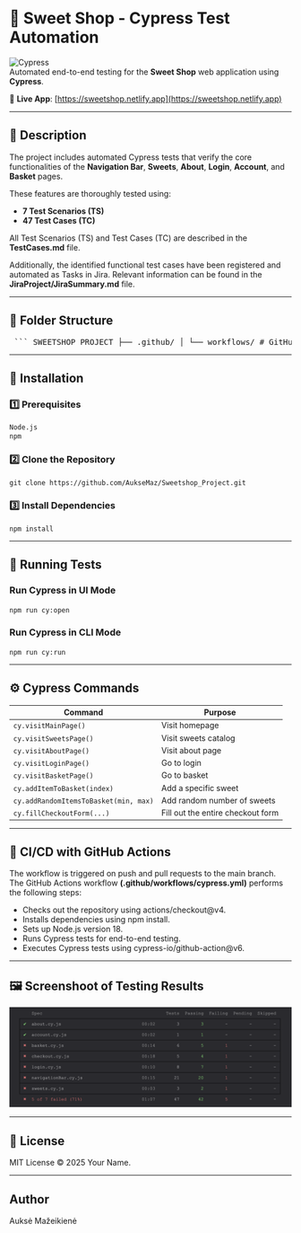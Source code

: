 # 🍬 Sweet Shop - Cypress Test Automation


![Cypress](https://img.shields.io/badge/Cypress-Testing-green?logo=cypress)  
Automated end-to-end testing for the **Sweet Shop** web application using **Cypress**.

🛒 **Live App**: [https://sweetshop.netlify.app](https://sweetshop.netlify.app)

---

## 📝 Description

The project includes automated Cypress tests that verify the core functionalities of the **Navigation Bar**, **Sweets**, **About**, **Login**, **Account**, and **Basket** pages.

These features are thoroughly tested using:
- **7 Test Scenarios (TS)**
- **47 Test Cases (TC)**

All Test Scenarios (TS) and Test Cases (TC) are described in the **TestCases.md** file.  

Additionally, the identified functional test cases have been registered and automated as Tasks in Jira. Relevant information can be found in the **JiraProject/JiraSummary.md** file.

---
## 🔁 Folder Structure

<pre> ``` SWEETSHOP_PROJECT ├── .github/ │ └── workflows/ # GitHub Actions workflow for CI ├── cypress/ │ ├── e2e/ # End-to-end test specs │ │ ├── about.cy.js │ │ ├── account.cy.js │ │ ├── basket.cy.js │ │ ├── checkout.cy.js │ │ ├── login.cy.js │ │ ├── navigationBar.cy.js │ │ └── sweets.cy.js │ ├── fixtures/ # Test data (example.json) │ ├── reports/ # Test reports │ ├── screenshots/ # Failure screenshots │ ├── support/ # Custom Cypress commands │ │ └── commands.js │ └── e2e.js # Cypress setup ├── JiraProject/ # Jira-related documentation ├── node_modules/ # Dependencies ├── .gitignore # Git ignore file ├── cypress.config.js # Cypress configuration ├── package.json # Dependencies & scripts ├── package-lock.json # Dependency lockfile └── TestCases.md # Test cases documentation ``` </pre>

---
## 🔧 Installation

### 1️⃣ Prerequisites
```
Node.js  
npm 
```

### 2️⃣ Clone the Repository

```
git clone https://github.com/AukseMaz/Sweetshop_Project.git
```
### 3️⃣ Install Dependencies
```
npm install
```
---

## 🧪 Running Tests
### Run Cypress in UI Mode
```
npm run cy:open
```
### Run Cypress in CLI Mode
```
npm run cy:run
```
---

## ⚙️ Cypress Commands
| Command                          | Purpose                       |
|----------------------------------|-------------------------------|
| `cy.visitMainPage()`             | Visit homepage                |
| `cy.visitSweetsPage()`           | Visit sweets catalog          |
| `cy.visitAboutPage()`            | Visit about page              |
| `cy.visitLoginPage()`            | Go to login                   |
| `cy.visitBasketPage()`           | Go to basket                  |
| `cy.addItemToBasket(index)`     | Add a specific sweet          |
| `cy.addRandomItemsToBasket(min, max)` | Add random number of sweets |
| `cy.fillCheckoutForm(...)`      | Fill out the entire checkout form |

---

## 🚀 CI/CD with GitHub Actions
The workflow is triggered on push and pull requests to the main branch.   
The GitHub Actions workflow **(.github/workflows/cypress.yml)** performs the following steps:

- Checks out the repository using actions/checkout@v4.
- Installs dependencies using npm install.
- Sets up Node.js version 18.
- Runs Cypress tests for end-to-end testing.
- Executes Cypress tests using cypress-io/github-action@v6. 

---

## 🖼️ Screenshoot of Testing Results  


![](TestingResults.png)

---

## 📄 License

MIT License © 2025 Your Name.

---

## Author

Auksė Mažeikienė

